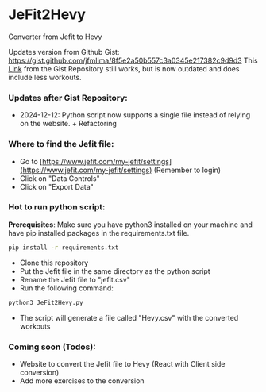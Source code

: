 # JeFit2Hevy

Converter from Jefit to Hevy

Updates version from Github Gist: https://gist.github.com/jfmlima/8f5e2a50b557c3a0345e217382c9d9d3
This [Link](https://workout-converter.fly.dev/) from the Gist Repository still works, but is now outdated and does include less workouts.

### Updates after Gist Repository:
- 2024-12-12: Python script now supports a single file instead of relying on the website. + Refactoring

### Where to find the Jefit file:
- Go to [https://www.jefit.com/my-jefit/settings](https://www.jefit.com/my-jefit/settings) (Remember to login)
- Click on "Data Controls"
- Click on "Export Data"

### Hot to run python script:
**Prerequisites**: Make sure you have python3 installed on your machine and have pip installed packages in the requirements.txt file.
```bash
pip install -r requirements.txt
```

- Clone this repository
- Put the Jefit file in the same directory as the python script
- Rename the Jefit file to "jefit.csv"
- Run the following command:
```bash
python3 JeFit2Hevy.py
```
- The script will generate a file called "Hevy.csv" with the converted workouts

### Coming soon (Todos):
- Website to convert the Jefit file to Hevy (React with Client side conversion)
- Add more exercises to the conversion
